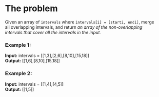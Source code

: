 # The problem

Given an array of `intervals` where `intervals[i] = [starti, endi]`, merge all overlapping intervals, and return _an array of the non-overlapping intervals that cover all the intervals in the input._

### Example 1:

**Input:** intervals = [[1,3],[2,6],[8,10],[15,18]]  
**Output:** [[1,6],[8,10],[15,18]]

### Example 2:

**Input:** intervals = [[1,4],[4,5]]  
**Output:** [[1,5]]
